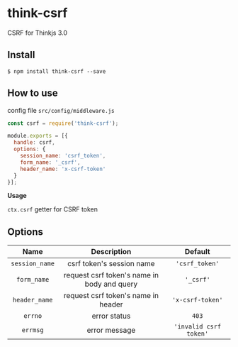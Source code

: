 # think-csrf

CSRF for Thinkjs 3.0

## Install

```
$ npm install think-csrf --save
```

## How to use

config file `src/config/middleware.js`

```javascript
const csrf = require('think-csrf');

module.exports = [{
  handle: csrf,
  options: {
    session_name: 'csrf_token',
    form_name: '_csrf',
    header_name: 'x-csrf-token'
  }
}];
```

**Usage**

`ctx.csrf` getter for CSRF token

## Options

| Name | Description | Default | 
| :------: | :------: | :------: |
| `session_name` | csrf token's session name | `'csrf_token'` |
| `form_name` | request csrf token's name in body and query | `'_csrf'` |
| `header_name` | request csrf token's name in header | `'x-csrf-token'` |
| `errno` | error status | `403` |
| `errmsg` | error message | `'invalid csrf token'` |
